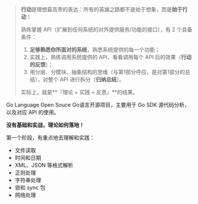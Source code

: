 > **行动**是理想最高贵的表达：所有的英雄之路都不是始于想象，而是**始于行动**！
>
> 熟练掌握 API（扩展到任何系统的对外提供服务/功能的接口），有 2 个具备条件：
>
> 1. **足够熟悉你所面对的系统**，熟悉系统提供的每一个功能；
> 2. 实践上，熟练调用系统提供的 API，看看调用每个 API 后的效果（**行动的反馈**）；
> 3. 用分层、分模块、抽象结构的思维（与第1部分呼应，是对第1部分的总结），对整个 API 进行拆分（**归纳总结**）。
>
> 实际上，就是**『理论 + 实践 + 反思』**的结果。

Go Language Open Souce Go语言开源项目，主要用于 Go SDK 源代码分析，以及对应 API 的使用。

**没有基础和实战，理论如何落地！**



第一个阶段，有重点地去理解和实践：

* 文件读取
* 时间和日期
* XML、JSON 等格式解析
* 正则处理
* 字符串处理
* 锁和 sync 包
* 网络处理
